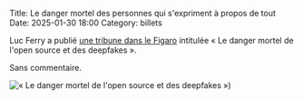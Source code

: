 Title: Le danger mortel des personnes qui s'expriment à propos de tout
Date: 2025-01-30 18:00
Category: billets

Luc Ferry a publié [une tribune dans le Figaro](https://www.lefigaro.fr/vox/societe/luc-ferry-le-danger-mortel-de-l-open-source-et-des-deepfakes-20250129) intitulée « Le danger mortel de l'open source et des deepfakes ».

Sans commentaire.

![« Le danger mortel de l'open source et des deepfakes »]({static}/images/ferry-opensource/image.jpeg#full "Le danger mortel de l'open source et des deepfakes"))

